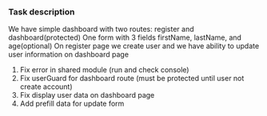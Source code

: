 ### Task description

We have simple dashboard with two routes: register and dashboard(protected)
One form with 3 fields firstName, lastName, and age(optional)
On register page we create user and we have ability to update user information on dashboard page

1. Fix error in shared module (run and check console)
2. Fix userGuard for dashboard route (must be protected until user not create account)
3. Fix display user data on dashboard page 
4. Add prefill data for update form
 
